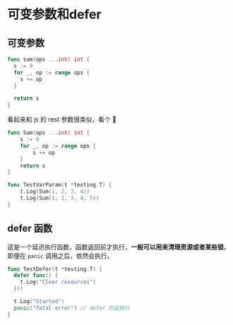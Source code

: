 # 可变参数和defer

## 可变参数

```go
func sum(ops ...int) int {
  s := 0
  for _, op := range ops {
    s += op
  }

  return s
}
```

看起来和 js 的 rest 参数很类似，看个 🌰

```go
func Sum(ops ...int) int {
	s := 0
	for _, op := range ops {
		s += op
	}
	return s
}

func TestVarParam(t *testing.T) {
	t.Log(Sum(1, 2, 3, 4))
	t.Log(Sum(1, 2, 3, 4, 5))
}
```

## defer 函数

这是一个延迟执行函数，函数返回前才执行，**一般可以用来清理资源或者某些锁**。即便在 `panic` 调用之后，依然会执行。

```go
func TestDefer(t *testing.T) {
  defer func() {
    t.Log("Clear resources")
  }()

  t.Log("Started")
  panic("fatal error") // defer 仍会执行
}
```

